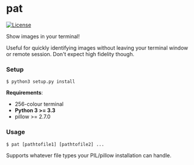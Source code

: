 pat
===

[![License](http://img.shields.io/badge/license-MIT-red.svg)](https://github.com/KoffeinFlummi/pat/blob/master/LICENSE)

Show images in your terminal!

Useful for quickly identifying images without leaving your terminal window or remote session. Don't expect high fidelity though.


### Setup

```
$ python3 setup.py install
```

**Requirements**:
- 256-colour terminal
- **Python 3 >= 3.3**
- pillow >= 2.7.0


### Usage

```
$ pat [pathtofile1] [pathtofile2] ...
```

Supports whatever file types your PIL/pillow installation can handle.
